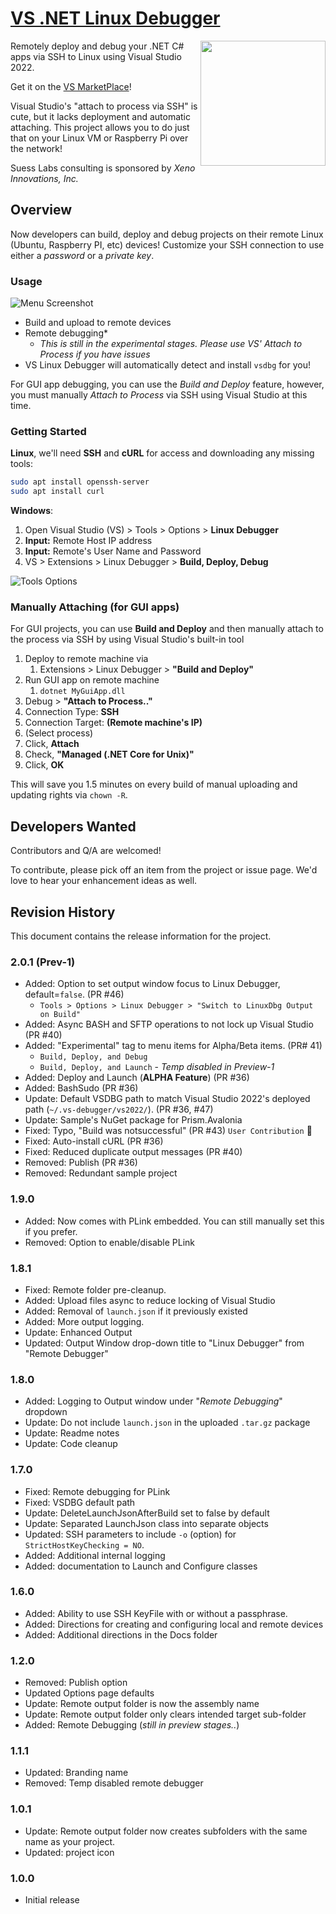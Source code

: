 # [VS .NET Linux Debugger](https://github.com/SuessLabs/VsLinuxDebug)

<image align="right" width="200" height="200" src="https://github.com/SuessLabs/VsLinuxDebug/blob/master/docs/TuxDebug.png" />

Remotely deploy and debug your .NET C# apps via SSH to Linux using Visual Studio 2022.

Get it on the [VS MarketPlace](https://marketplace.visualstudio.com/items?itemName=SuessLabs.VSLinuxDebugger)!

Visual Studio's "attach to process via SSH" is cute, but it lacks deployment and automatic attaching. This project allows you to do just that on your Linux VM or Raspberry Pi over the network!

Suess Labs consulting is sponsored by _Xeno Innovations, Inc._

## Overview

Now developers can build, deploy and debug projects on their remote Linux (Ubuntu, Raspberry PI, etc) devices! Customize your SSH connection to use either a _password_ or a _private key_.

### Usage

![Menu Screenshot](https://raw.githubusercontent.com/SuessLabs/VsLinuxDebug/develop/docs/ScreenShot-MenuItems.png)

* Build and upload to remote devices
* Remote debugging*
  * _This is still in the experimental stages. Please use VS' Attach to Process if you have issues_
* VS Linux Debugger will automatically detect and install `vsdbg` for you!

For GUI app debugging, you can use the _Build and Deploy_ feature, however, you must manually _Attach to Process_ via SSH using Visual Studio at this time.

### Getting Started

**Linux**, we'll need **SSH** and **cURL** for access and downloading any missing tools:

```bash
sudo apt install openssh-server
sudo apt install curl
```

**Windows**:

1. Open Visual Studio (VS) > Tools > Options > **Linux Debugger**
2. **Input:** Remote Host IP address
3. **Input:** Remote's User Name and Password
4. VS > Extensions > Linux Debugger > **Build, Deploy, Debug**

![Tools Options](https://raw.githubusercontent.com/SuessLabs/VsLinuxDebug/develop/docs/ScreenShot-ToolsOptions.png)

### Manually Attaching (for GUI apps)

For GUI projects, you can use **Build and Deploy** and then manually attach to the process via SSH by using Visual Studio's built-in tool

1. Deploy to remote machine via
   1. Extensions > Linux Debugger > **"Build and Deploy"**
2. Run GUI app on remote machine
   1. `dotnet MyGuiApp.dll`
3. Debug > **"Attach to Process.."**
4. Connection Type: **SSH**
5. Connection Target: **(Remote machine's IP)**
6. (Select process)
7. Click, **Attach**
8. Check, **"Managed (.NET Core for Unix)"**
9. Click, **OK**

This will save you 1.5 minutes on every build of manual uploading and updating rights via `chown -R`.

## Developers Wanted

Contributors and Q/A are welcomed!

To contribute, please pick off an item from the project or issue page. We'd love to hear your enhancement ideas as well.

## Revision History

This document contains the release information for the project.

### 2.0.1 (Prev-1)

* Added: Option to set output window focus to Linux Debugger, default=`false`. (PR #46)
  * `Tools > Options > Linux Debugger > "Switch to LinuxDbg Output on Build"`
* Added: Async BASH and SFTP operations to not lock up Visual Studio (PR #40)
* Added: "Experimental" tag to menu items for Alpha/Beta items. (PR# 41)
  * `Build, Deploy, and Debug`
  * `Build, Deploy, and Launch` - _Temp disabled in Preview-1_
* Added: Deploy and Launch (**ALPHA Feature**) (PR #36)
* Added: BashSudo (PR #36)
* Update: Default VSDBG path to match Visual Studio 2022's deployed path (`~/.vs-debugger/vs2022/`). (PR #36, #47)
* Update: Sample's NuGet package for Prism.Avalonia
* Fixed: Typo, "Build was notsuccessful" (PR #43) `User Contribution` :rocket:
* Fixed: Auto-install cURL (PR #36)
* Fixed: Reduced duplicate output messages (PR #40)
* Removed: Publish (PR #36)
* Removed: Redundant sample project

### 1.9.0

* Added: Now comes with PLink embedded. You can still manually set this if you prefer.
* Removed: Option to enable/disable PLink

### 1.8.1

* Fixed: Remote folder pre-cleanup.
* Added: Upload files async to reduce locking of Visual Studio
* Added: Removal of `launch.json` if it previously existed
* Added: More output logging.
* Update: Enhanced Output
* Updated: Output Window drop-down title to "Linux Debugger" from "Remote Debugger"

### 1.8.0

* Added: Logging to Output window under "_Remote Debugging_" dropdown
* Update: Do not include `launch.json` in the uploaded `.tar.gz` package
* Update: Readme notes
* Update: Code cleanup

### 1.7.0

* Fixed: Remote debugging for PLink
* Fixed: VSDBG default path
* Update: DeleteLaunchJsonAfterBuild set to false by default
* Update: Separated LaunchJson class into separate objects
* Updated: SSH parameters to include `-o` (option) for `StrictHostKeyChecking = NO`.
* Added: Additional internal logging
* Added: documentation to Launch and Configure classes

### 1.6.0

* Added: Ability to use SSH KeyFile with or without a passphrase.
* Added: Directions for creating and configuring local and remote devices
* Added: Additional directions in the Docs folder

### 1.2.0

* Removed: Publish option
* Updated Options page defaults
* Update: Remote output folder is now the assembly name
* Update: Remote output folder only clears intended target sub-folder
* Added: Remote Debugging (_still in preview stages.._)

### 1.1.1

* Updated: Branding name
* Removed: Temp disabled remote debugger

### 1.0.1

* Update: Remote output folder now creates subfolders with the same name as your project.
* Updated: project icon

### 1.0.0

* Initial release
